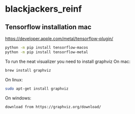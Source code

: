 # blackjackers_reinf



## Tensorflow installation mac
https://developer.apple.com/metal/tensorflow-plugin/

```bash
python -m pip install tensorflow-macos
python -m pip install tensorflow-metal

```

To run the neat visualizer you need to install graphviz
On mac:
```bash
brew install graphviz
```
On linux:
```bash
sudo apt-get install graphviz
```
On windows:
```bash
download from https://graphviz.org/download/
```